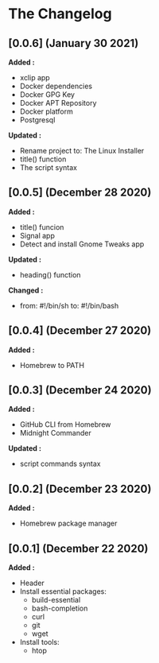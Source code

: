 # The Changelog

## [0.0.6] (January 30 2021)

**Added :**
- xclip app
- Docker dependencies
- Docker GPG Key
- Docker APT Repository
- Docker platform
- Postgresql

**Updated :**
- Rename project to: The Linux Installer
- title() function
- The script syntax

## [0.0.5] (December 28 2020)

**Added :**

- title() funcion
- Signal app
- Detect and install Gnome Tweaks app

**Updated :**

- heading() function

**Changed :**

- from: #!/bin/sh to: #!/bin/bash


## [0.0.4] (December 27 2020)

**Added :**

- Homebrew to PATH


## [0.0.3] (December 24 2020)

**Added :**

- GitHub CLI from Homebrew
- Midnight Commander

**Updated :**

- script commands syntax


## [0.0.2] (December 23 2020)

**Added :**

- Homebrew package manager


## [0.0.1] (December 22 2020)

**Added :**

- Header
- Install essential packages:
  - build-essential
  - bash-completion
  - curl
  - git
  - wget
- Install tools:
  - htop
